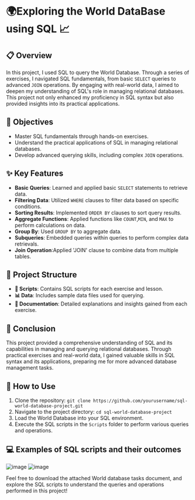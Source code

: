 # 🌍Exploring the World DataBase using SQL 📈

## 📋 Overview
In this project, I used SQL to query the World Database. Through a series of exercises, I navigated SQL fundamentals, from basic `SELECT` queries to advanced `JOIN` operations. By engaging with real-world data, I aimed to deepen my understanding of SQL's role in managing relational databases. This project not only enhanced my proficiency in SQL syntax but also provided insights into its practical applications.

## 🎯 Objectives
- Master SQL fundamentals through hands-on exercises.
- Understand the practical applications of SQL in managing relational databases.
- Develop advanced querying skills, including complex `JOIN` operations.

## ✨ Key Features
- **Basic Queries**: Learned and applied basic `SELECT` statements to retrieve data.
- **Filtering Data**: Utilized `WHERE` clauses to filter data based on specific conditions.
- **Sorting Results**: Implemented `ORDER BY` clauses to sort query results.
- **Aggregate Functions**: Applied functions like `COUNT`,`MIN`, and `MAX` to perform calculations on data.
- **Group By**: Used `GROUP BY` to aggregate data.
- **Subqueries**: Embedded queries within queries to perform complex data retrievals.
- **Join Operation**:Applied 'JOIN' clause to combine data from multiple tables.

## 📁 Project Structure
- **📜 Scripts**: Contains SQL scripts for each exercise and lesson.
- **📊 Data**: Includes sample data files used for querying.
- **📝 Documentation**: Detailed explanations and insights gained from each exercise.

## 🏁 Conclusion
This project provided a comprehensive understanding of SQL and its capabilities in managing and querying relational databases. Through practical exercises and real-world data, I gained valuable skills in SQL syntax and its applications, preparing me for more advanced database management tasks.

## 🚀 How to Use
1. Clone the repository: `git clone https://github.com/yourusername/sql-world-database-project.git`
2. Navigate to the project directory: `cd sql-world-database-project`
3. Load the World Database into your SQL environment.
4. Execute the SQL scripts in the `Scripts` folder to perform various queries and operations.

## 💻 Examples of SQL scripts and their outcomes
![image](https://github.com/EvangelineMapstone/Exploring-World-DB-using-SQL/assets/168833032/d0b2150e-67a3-4850-8e0a-8b0e91d817c5)
![image](https://github.com/EvangelineMapstone/Exploring-World-DB-using-SQL/assets/168833032/e7c524d0-b9de-48de-8ef0-af599ea641db)








Feel free to download the attached World database tasks document, and explore the SQL scripts to understand the queries and operations performed in this project!

